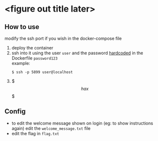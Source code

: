 # \<figure out title later>
 
  ## How to use
  modify the ssh port if you wish in the docker-compose file
  1. deploy the container
  2. ssh into it using the user `user` and the password [hardcoded](https://github.com/RoguedBear/python-jail-ctf-challenge/blob/main/Dockerfile#L18)
    in the Dockerfile `password123` \
    example:
      ```
      $ ssh -p 5899 user@localhost
      ```
  3. $$$ hax $$$


  ## Config
  - to edit the welcome message shown on login (eg: to show instructions again) edit the `welcome_message.txt` file
  - edit the flag in `flag.txt`
